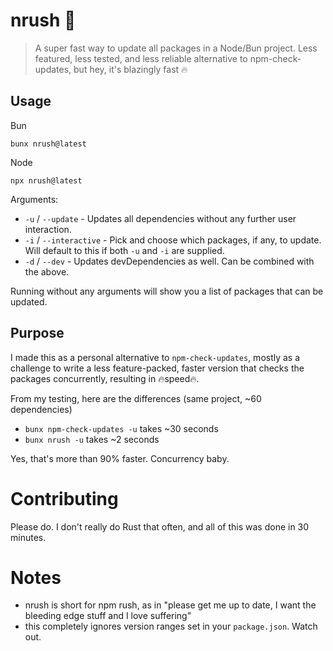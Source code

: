 # nrush 🦀

> A super fast way to update all packages in a Node/Bun project. Less featured, less tested, and less reliable alternative to npm-check-updates, but hey, it's blazingly fast 🔥

## Usage

Bun
```
bunx nrush@latest
```

Node
```
npx nrush@latest
```

Arguments:
  - `-u` / `--update` - Updates all dependencies without any further user interaction.
  - `-i` / `--interactive` - Pick and choose which packages, if any, to update. Will default to this if both `-u` and `-i` are supplied. 
  - `-d` / `--dev` - Updates devDependencies as well. Can be combined with the above.

Running without any arguments will show you a list of packages that can be updated.

## Purpose 
I made this as a personal alternative to `npm-check-updates`, mostly as a challenge to write a less feature-packed, faster version that checks the packages concurrently, resulting in 🔥speed🔥.

From my testing, here are the differences (same project, ~60 dependencies)
- `bunx npm-check-updates -u` takes ~30 seconds
- `bunx nrush -u` takes ~2 seconds

Yes, that's more than 90% faster. Concurrency baby.

# Contributing
Please do. I don't really do Rust that often, and all of this was done in 30 minutes.

# Notes
- nrush is short for npm rush, as in "please get me up to date, I want the bleeding edge stuff and I love suffering"
- this completely ignores version ranges set in your `package.json`. Watch out.
